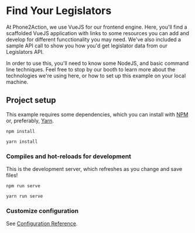 # Find Your Legislators

At Phone2Action, we use VueJS for our frontend engine. Here, you'll find a scaffolded VueJS application with links to some resources you can add and develop for different funcctionality you may need. We've also included a sample API call to show you how you'd get legislator data from our Legislators API.

In order to use this, you'll need to know some NodeJS, and basic command line techniques. Feel free to stop by our booth to learn more about the technologies we're using here, or how to set up this example on your local machine.


## Project setup

This example requires some dependencies, which you can install with [NPM](https://www.npmjs.com/get-npm) or, preferably, [Yarn](https://yarnpkg.com/en/docs/install).

```
npm install
```

```
yarn install
```

### Compiles and hot-reloads for development

This is the development server, which refreshes as you change and save files! 

```
npm run serve
```

```
yarn run serve
```

### Customize configuration

See [Configuration Reference](https://cli.vuejs.org/config/).
